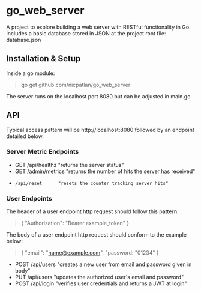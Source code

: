 # go_web_server
A project to explore building a web server with RESTful functionality in Go.
Includes a basic database stored in JSON at the project root file: database.json

## Installation & Setup
Inside a go module:
> go get github.com/nicpatlan/go_web_server

The server runs on the localhost port 8080 but can be adjusted in main.go

## API
Typical access pattern will be http://localhost:8080 followed by an endpoint
detailed below.

### Server Metric Endpoints
- GET /api/healthz    "returns the server status"
- GET /admin/metrics  "returns the number of hits the server has received"
-     /api/reset      "resets the counter tracking server hits"

### User Endpoints
The header of a user endpoint http request should follow this pattern:
> {
>     "Authorization": "Bearer example_token"
> }

The body of a user endpoint http request should conform to the example below:
> {
>    "email": "name@example.com",
>    "password: "01234"
> }

- POST /api/users  "creates a new user from email and password given in body"
- PUT /api/users   "updates the authorized user's email and password"
- POST /api/login  "verifies user credentials and returns a JWT at login"    